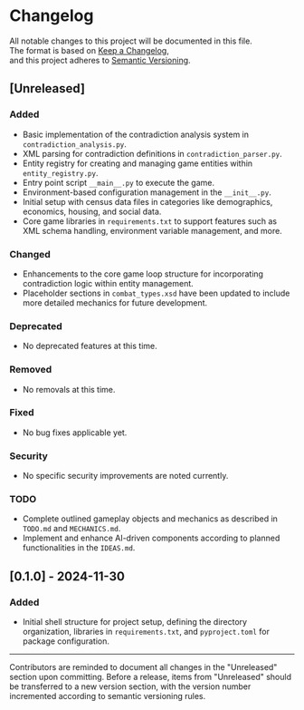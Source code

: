 # Changelog

All notable changes to this project will be documented in this file.  
The format is based on [Keep a Changelog](https://keepachangelog.com/en/1.0.0/),  
and this project adheres to [Semantic Versioning](https://semver.org/spec/v2.0.0.html).

## [Unreleased]

### Added
- Basic implementation of the contradiction analysis system in `contradiction_analysis.py`.
- XML parsing for contradiction definitions in `contradiction_parser.py`.
- Entity registry for creating and managing game entities within `entity_registry.py`.
- Entry point script `__main__.py` to execute the game.
- Environment-based configuration management in the `__init__.py`.
- Initial setup with census data files in categories like demographics, economics, housing, and social data.
- Core game libraries in `requirements.txt` to support features such as XML schema handling, environment variable management, and more.

### Changed
- Enhancements to the core game loop structure for incorporating contradiction logic within entity management.
- Placeholder sections in `combat_types.xsd` have been updated to include more detailed mechanics for future development.

### Deprecated
- No deprecated features at this time.

### Removed
- No removals at this time.

### Fixed
- No bug fixes applicable yet.

### Security
- No specific security improvements are noted currently.

### TODO
- Complete outlined gameplay objects and mechanics as described in `TODO.md` and `MECHANICS.md`.
- Implement and enhance AI-driven components according to planned functionalities in the `IDEAS.md`.

## [0.1.0] - 2024-11-30

### Added
- Initial shell structure for project setup, defining the directory organization, libraries in `requirements.txt`, and `pyproject.toml` for package configuration.

---

Contributors are reminded to document all changes in the "Unreleased" section upon committing. Before a release, items from "Unreleased" should be transferred to a new version section, with the version number incremented according to semantic versioning rules.